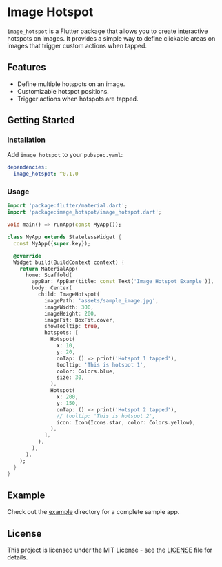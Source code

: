 # Image Hotspot

`image_hotspot` is a Flutter package that allows you to create interactive hotspots on images. It provides a simple way to define clickable areas on images that trigger custom actions when tapped.

## Features

- Define multiple hotspots on an image.
- Customizable hotspot positions.
- Trigger actions when hotspots are tapped.

## Getting Started

### Installation

Add `image_hotspot` to your `pubspec.yaml`:

```yaml
dependencies:
  image_hotspot: ^0.1.0

```

### Usage

```dart
import 'package:flutter/material.dart';
import 'package:image_hotspot/image_hotspot.dart';

void main() => runApp(const MyApp());

class MyApp extends StatelessWidget {
  const MyApp({super.key});

  @override
  Widget build(BuildContext context) {
    return MaterialApp(
      home: Scaffold(
        appBar: AppBar(title: const Text('Image Hotspot Example')),
        body: Center(
          child: ImageHotspot(
            imagePath: 'assets/sample_image.jpg',
            imageWidth: 300,
            imageHeight: 200,
            imageFit: BoxFit.cover,
            showTooltip: true,
            hotspots: [
              Hotspot(
                x: 10,
                y: 20,
                onTap: () => print('Hotspot 1 tapped'),
                tooltip: 'This is hotspot 1',
                color: Colors.blue,
                size: 30,
              ),
              Hotspot(
                x: 200,
                y: 150,
                onTap: () => print('Hotspot 2 tapped'),
                // tooltip: 'This is hotspot 2',
                icon: Icon(Icons.star, color: Colors.yellow),
              ),
            ],
          ),
        ),
      ),
    );
  }
}
```

## Example

Check out the [example](https://github.com/vishalxtyagi/image_hotspot/tree/main/example) directory for a complete sample app.

## License

This project is licensed under the MIT License - see the [LICENSE](LICENSE) file for details.
